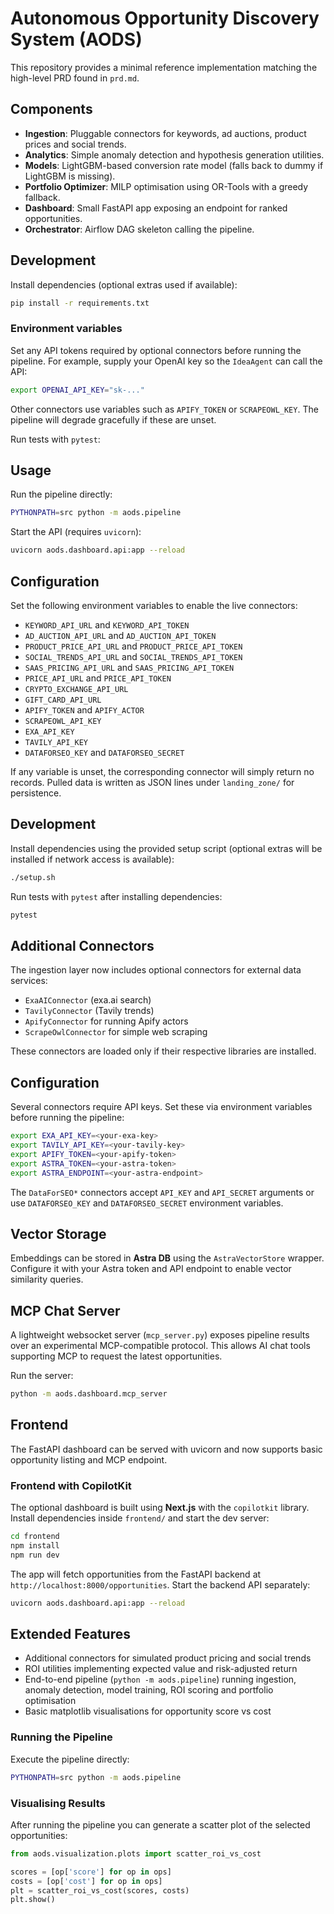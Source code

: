 # Autonomous Opportunity Discovery System (AODS)

This repository provides a minimal reference implementation matching the high-level PRD found in `prd.md`.

## Components

- **Ingestion**: Pluggable connectors for keywords, ad auctions, product prices and social trends.
- **Analytics**: Simple anomaly detection and hypothesis generation utilities.
- **Models**: LightGBM-based conversion rate model (falls back to dummy if LightGBM is missing).
- **Portfolio Optimizer**: MILP optimisation using OR-Tools with a greedy fallback.
- **Dashboard**: Small FastAPI app exposing an endpoint for ranked opportunities.
- **Orchestrator**: Airflow DAG skeleton calling the pipeline.

## Development

Install dependencies (optional extras used if available):

```bash
pip install -r requirements.txt
```

### Environment variables

Set any API tokens required by optional connectors before running the
pipeline. For example, supply your OpenAI key so the ``IdeaAgent`` can
call the API:

```bash
export OPENAI_API_KEY="sk-..."
```

Other connectors use variables such as ``APIFY_TOKEN`` or ``SCRAPEOWL_KEY``.
The pipeline will degrade gracefully if these are unset.

Run tests with `pytest`:

## Usage

Run the pipeline directly:

```bash
PYTHONPATH=src python -m aods.pipeline
```

Start the API (requires `uvicorn`):

```bash
uvicorn aods.dashboard.api:app --reload
```

## Configuration

Set the following environment variables to enable the live connectors:

- `KEYWORD_API_URL` and `KEYWORD_API_TOKEN`
- `AD_AUCTION_API_URL` and `AD_AUCTION_API_TOKEN`
- `PRODUCT_PRICE_API_URL` and `PRODUCT_PRICE_API_TOKEN`
- `SOCIAL_TRENDS_API_URL` and `SOCIAL_TRENDS_API_TOKEN`
- `SAAS_PRICING_API_URL` and `SAAS_PRICING_API_TOKEN`
- `PRICE_API_URL` and `PRICE_API_TOKEN`
- `CRYPTO_EXCHANGE_API_URL`
- `GIFT_CARD_API_URL`
- `APIFY_TOKEN` and `APIFY_ACTOR`
- `SCRAPEOWL_API_KEY`
- `EXA_API_KEY`
- `TAVILY_API_KEY`
- `DATAFORSEO_KEY` and `DATAFORSEO_SECRET`

If any variable is unset, the corresponding connector will simply return no
records. Pulled data is written as JSON lines under `landing_zone/` for
persistence.


## Development


Install dependencies using the provided setup script (optional extras will be
installed if network access is available):

```bash
./setup.sh
```

Run tests with `pytest` after installing dependencies:


```bash
pytest
```

## Additional Connectors

The ingestion layer now includes optional connectors for external data services:

- `ExaAIConnector` (exa.ai search)
- `TavilyConnector` (Tavily trends)
- `ApifyConnector` for running Apify actors
- `ScrapeOwlConnector` for simple web scraping

These connectors are loaded only if their respective libraries are installed.

## Configuration

Several connectors require API keys. Set these via environment variables before
running the pipeline:

```bash
export EXA_API_KEY=<your-exa-key>
export TAVILY_API_KEY=<your-tavily-key>
export APIFY_TOKEN=<your-apify-token>
export ASTRA_TOKEN=<your-astra-token>
export ASTRA_ENDPOINT=<your-astra-endpoint>
```

The `DataForSEO*` connectors accept `API_KEY` and `API_SECRET` arguments or use
`DATAFORSEO_KEY` and `DATAFORSEO_SECRET` environment variables.

## Vector Storage

Embeddings can be stored in **Astra DB** using the `AstraVectorStore` wrapper. Configure it with your Astra token and API endpoint to enable vector similarity queries.

## MCP Chat Server

A lightweight websocket server (`mcp_server.py`) exposes pipeline results over an experimental MCP-compatible protocol. This allows AI chat tools supporting MCP to request the latest opportunities.

Run the server:

```bash
python -m aods.dashboard.mcp_server
```

## Frontend

The FastAPI dashboard can be served with uvicorn and now supports basic opportunity listing and MCP endpoint.

### Frontend with CopilotKit

The optional dashboard is built using **Next.js** with the `copilotkit` library.
Install dependencies inside `frontend/` and start the dev server:

```bash
cd frontend
npm install
npm run dev
```

The app will fetch opportunities from the FastAPI backend at `http://localhost:8000/opportunities`.
Start the backend API separately:

```bash
uvicorn aods.dashboard.api:app --reload
```

## Extended Features

- Additional connectors for simulated product pricing and social trends
- ROI utilities implementing expected value and risk-adjusted return
- End-to-end pipeline (`python -m aods.pipeline`) running ingestion,
  anomaly detection, model training, ROI scoring and portfolio optimisation
- Basic matplotlib visualisations for opportunity score vs cost

### Running the Pipeline

Execute the pipeline directly:


```bash
PYTHONPATH=src python -m aods.pipeline
```


### Visualising Results

After running the pipeline you can generate a scatter plot of the
selected opportunities:

```python
from aods.visualization.plots import scatter_roi_vs_cost

scores = [op['score'] for op in ops]
costs = [op['cost'] for op in ops]
plt = scatter_roi_vs_cost(scores, costs)
plt.show()
```

